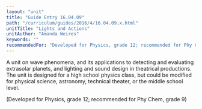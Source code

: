 ```yaml
---
layout: "unit"
title: "Guide Entry 16.04.09"
path: "/curriculum/guides/2016/4/16.04.09.x.html"
unitTitle: "Lights and Actions"
unitAuthor: "Amanda Weires"
keywords: ""
recommendedFor: "Developed for Physics, grade 12; recommended for Phy Chem, grade 9"
---
```

<main>
<p>
A unit on wave phenomena, and its applications to detecting and evaluating extrasolar planets, and lighting and sound design in theatrical productions.  The unit is designed for a high school physics class, but could be modified for physical science, astronomy, technical theater, or the middle school level.
</p>
<p>
(Developed for Physics, grade 12; recommended for Phy Chem, grade 9)
</p>
</main>